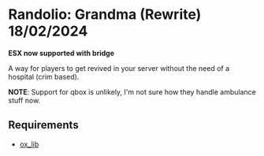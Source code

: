 # Randolio: Grandma (Rewrite) 18/02/2024

**ESX now supported with bridge**

A way for players to get revived in your server without the need of a hospital (crim based). 

**NOTE**: Support for qbox is unlikely, I'm not sure how they handle ambulance stuff now.

## Requirements

* [ox_lib](https://github.com/overextended/ox_lib/releases/tag/v3.16.2)
